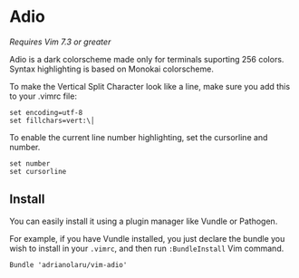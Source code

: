 # Adio

*Requires Vim 7.3 or greater*

Adio is a dark colorscheme made only for terminals suporting 256 colors. Syntax highlighting is based on Monokai colorscheme.

To make the Vertical Split Character look like a line, make sure you add this to your .vimrc file:

    set encoding=utf-8
    set fillchars=vert:\│


To enable the current line number highlighting, set the cursorline and number.

    set number
    set cursorline

## Install

You can easily install it using a plugin manager like Vundle or Pathogen.

For example, if you have Vundle installed, you just declare the bundle you wish
to install in your `.vimrc`, and then run `:BundleInstall` Vim command.

    Bundle 'adrianolaru/vim-adio'
